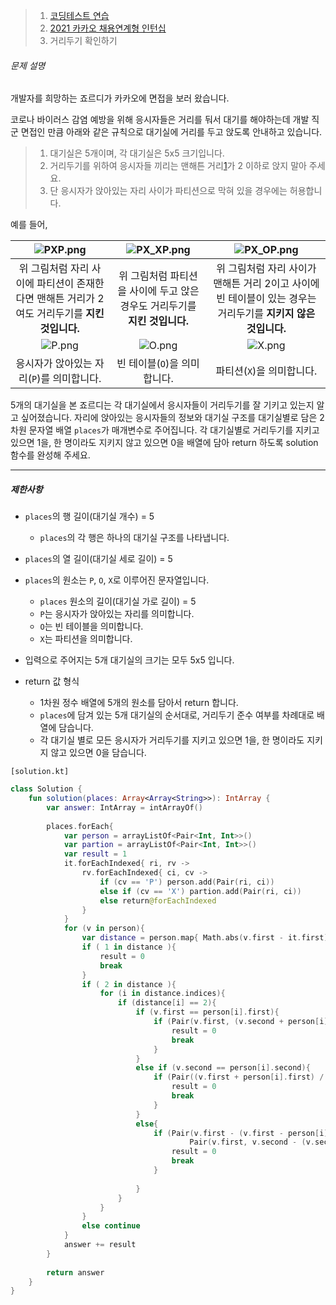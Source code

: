 > 1. [코딩테스트 연습](https://school.programmers.co.kr/learn/challenges)
> 2. [2021 카카오 채용연계형 인턴십](https://school.programmers.co.kr/learn/challenges)
> 3. 거리두기 확인하기



###### 문제 설명

개발자를 희망하는 죠르디가 카카오에 면접을 보러 왔습니다.

코로나 바이러스 감염 예방을 위해 응시자들은 거리를 둬서 대기를 해야하는데 개발 직군 면접인 만큼
아래와 같은 규칙으로 대기실에 거리를 두고 앉도록 안내하고 있습니다.

> 1. 대기실은 5개이며, 각 대기실은 5x5 크기입니다.
> 2. 거리두기를 위하여 응시자들 끼리는 맨해튼 거리[1](https://school.programmers.co.kr/learn/courses/30/lessons/81302?language=kotlin#fn1)가 2 이하로 앉지 말아 주세요.
> 3. 단 응시자가 앉아있는 자리 사이가 파티션으로 막혀 있을 경우에는 허용합니다.

예를 들어,

| ![PXP.png](https://grepp-programmers.s3.ap-northeast-2.amazonaws.com/files/production/8c056cac-ec8f-435c-a49a-8125df055c5e/PXP.png) | ![PX_XP.png](https://grepp-programmers.s3.ap-northeast-2.amazonaws.com/files/production/d611f66e-f9c4-4433-91ce-02887657fe7f/PX_XP.png) | ![PX_OP.png](https://grepp-programmers.s3.ap-northeast-2.amazonaws.com/files/production/ed707158-0511-457b-9e1a-7dbf34a776a5/PX_OP.png) |
| :----------------------------------------------------------: | :----------------------------------------------------------: | :----------------------------------------------------------: |
| 위 그림처럼 자리 사이에 파티션이 존재한다면 맨해튼 거리가 2여도 거리두기를 **지킨 것입니다.** | 위 그림처럼 파티션을 사이에 두고 앉은 경우도 거리두기를 **지킨 것입니다.** | 위 그림처럼 자리 사이가 맨해튼 거리 2이고 사이에 빈 테이블이 있는 경우는 거리두기를 **지키지 않은 것입니다.** |
| ![P.png](https://grepp-programmers.s3.ap-northeast-2.amazonaws.com/files/production/4c548421-1c32-4947-af9e-a45c61501bc4/P.png) | ![O.png](https://grepp-programmers.s3.ap-northeast-2.amazonaws.com/files/production/ce799a38-668a-4038-b32f-c515b8701262/O.png) | ![X.png](https://grepp-programmers.s3.ap-northeast-2.amazonaws.com/files/production/91e8f98b-baeb-4f81-8cb6-5bafebebdcc7/X.png) |
|          응시자가 앉아있는 자리(`P`)를 의미합니다.           |                 빈 테이블(`O`)을 의미합니다.                 |                  파티션(`X`)을 의미합니다.                   |

5개의 대기실을 본 죠르디는 각 대기실에서 응시자들이 거리두기를 잘 기키고 있는지 알고 싶어졌습니다. 자리에 앉아있는 응시자들의 정보와 대기실 구조를 대기실별로 담은 2차원 문자열 배열 `places`가 매개변수로 주어집니다. 각 대기실별로 거리두기를 지키고 있으면 1을, 한 명이라도 지키지 않고 있으면 0을 배열에 담아 return 하도록 solution 함수를 완성해 주세요.

------

##### 제한사항

- `places`의 행 길이(대기실 개수) = 5
  - `places`의 각 행은 하나의 대기실 구조를 나타냅니다.
  
- `places`의 열 길이(대기실 세로 길이) = 5

- `places`의 원소는 `P`, `O`, `X`로 이루어진 문자열입니다.
  - `places` 원소의 길이(대기실 가로 길이) = 5
  - `P`는 응시자가 앉아있는 자리를 의미합니다.
  - `O`는 빈 테이블을 의미합니다.
  - `X`는 파티션을 의미합니다.

- 입력으로 주어지는 5개 대기실의 크기는 모두 5x5 입니다.

- return 값 형식

  - 1차원 정수 배열에 5개의 원소를 담아서 return 합니다.
  - `places`에 담겨 있는 5개 대기실의 순서대로, 거리두기 준수 여부를 차례대로 배열에 담습니다.
  - 각 대기실 별로 모든 응시자가 거리두기를 지키고 있으면 1을, 한 명이라도 지키지 않고 있으면 0을 담습니다.



`[solution.kt]`

```kotlin
class Solution {
    fun solution(places: Array<Array<String>>): IntArray {
        var answer: IntArray = intArrayOf()
        
        places.forEach{ 
            var person = arrayListOf<Pair<Int, Int>>()
            var partion = arrayListOf<Pair<Int, Int>>()
            var result = 1
            it.forEachIndexed{ ri, rv ->
                rv.forEachIndexed{ ci, cv ->
                    if (cv == 'P') person.add(Pair(ri, ci))
                    else if (cv == 'X') partion.add(Pair(ri, ci))
                    else return@forEachIndexed                  
                }
            }
            for (v in person){
                var distance = person.map{ Math.abs(v.first - it.first) + Math.abs(v.second - it.second) }
                if ( 1 in distance ){
                    result = 0
                    break
                }
                if ( 2 in distance ){
                    for (i in distance.indices){
                        if (distance[i] == 2){
                            if (v.first == person[i].first){
                                if (Pair(v.first, (v.second + person[i].second) / 2) !in partion){
                                    result = 0
                                    break
                                }
                            }
                            else if (v.second == person[i].second){
                                if (Pair((v.first + person[i].first) / 2, v.second) !in partion){
                                    result = 0
                                    break  
                                }
                            }
                            else{
                                if (Pair(v.first - (v.first - person[i].first), v.second) !in partion ||
                                        Pair(v.first, v.second - (v.second - person[i].second)) !in partion){
                                    result = 0
                                    break  
                                }
                                
                            }
                        }
                    }
                }
                else continue
            }
            answer += result
        }
        
        return answer
    }
}
```

